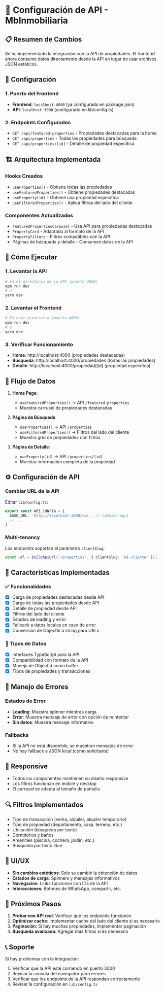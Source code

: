 # 🚀 Configuración de API - MbInmobiliaria

## 📋 Resumen de Cambios

Se ha implementado la integración con la API de propiedades. El frontend ahora consume datos directamente desde la API en lugar de usar archivos JSON estáticos.

## 🔧 Configuración

### 1. Puerto del Frontend
- **Frontend**: `localhost:4000` (ya configurado en package.json)
- **API**: `localhost:3000` (configurado en lib/config.ts)

### 2. Endpoints Configurados
- `GET /api/featured-properties` - Propiedades destacadas para la home
- `GET /api/properties` - Todas las propiedades para búsqueda
- `GET /api/properties/[id]` - Detalle de propiedad específica

## 🏗️ Arquitectura Implementada

### Hooks Creados
- `useProperties()` - Obtiene todas las propiedades
- `useFeaturedProperties()` - Obtiene propiedades destacadas
- `useProperty(id)` - Obtiene una propiedad específica
- `useFilteredProperties()` - Aplica filtros del lado del cliente

### Componentes Actualizados
- `FeaturedPropertiesCarousel` - Usa API para propiedades destacadas
- `PropertyCard` - Adaptado al formato de la API
- `PropertyFilters` - Filtros compatibles con la API
- Páginas de búsqueda y detalle - Consumen datos de la API

## 🚀 Cómo Ejecutar

### 1. Levantar la API
```bash
# En el directorio de la API (puerto 3000)
npm run dev
# o
yarn dev
```

### 2. Levantar el Frontend
```bash
# En este directorio (puerto 4000)
npm run dev
# o
yarn dev
```

### 3. Verificar Funcionamiento
- **Home**: http://localhost:4000 (propiedades destacadas)
- **Búsqueda**: http://localhost:4000/propiedades (todas las propiedades)
- **Detalle**: http://localhost:4000/propiedad/[id] (propiedad específica)

## 🔄 Flujo de Datos

1. **Home Page**: 
   - `useFeaturedProperties()` → API `/featured-properties`
   - Muestra carrusel de propiedades destacadas

2. **Página de Búsqueda**:
   - `useProperties()` → API `/properties`
   - `useFilteredProperties()` → Filtros del lado del cliente
   - Muestra grid de propiedades con filtros

3. **Página de Detalle**:
   - `useProperty(id)` → API `/properties/[id]`
   - Muestra información completa de la propiedad

## ⚙️ Configuración de API

### Cambiar URL de la API
Editar `lib/config.ts`:
```typescript
export const API_CONFIG = {
  BASE_URL: 'http://localhost:3000/api', // Cambiar aquí
  // ...
}
```

### Multi-tenancy
Los endpoints soportan el parámetro `clientSlug`:
```typescript
const url = buildApiUrl('/properties', { clientSlug: 'mi-cliente' });
```

## 🎯 Características Implementadas

### ✅ Funcionalidades
- [x] Carga de propiedades destacadas desde API
- [x] Carga de todas las propiedades desde API
- [x] Detalle de propiedad desde API
- [x] Filtros del lado del cliente
- [x] Estados de loading y error
- [x] Fallback a datos locales en caso de error
- [x] Conversión de ObjectId a string para URLs

### 🔧 Tipos de Datos
- [x] Interfaces TypeScript para la API
- [x] Compatibilidad con formato de la API
- [x] Manejo de ObjectId como buffer
- [x] Tipos de propiedades y transacciones

## 🚨 Manejo de Errores

### Estados de Error
- **Loading**: Muestra spinner mientras carga
- **Error**: Muestra mensaje de error con opción de reintentar
- **Sin datos**: Muestra mensaje informativo

### Fallbacks
- Si la API no está disponible, se muestran mensajes de error
- No hay fallback a JSON local (como solicitaste)

## 📱 Responsive
- Todos los componentes mantienen su diseño responsive
- Los filtros funcionan en mobile y desktop
- El carrusel se adapta al tamaño de pantalla

## 🔍 Filtros Implementados
- Tipo de transacción (venta, alquiler, alquiler temporario)
- Tipo de propiedad (departamento, casa, terreno, etc.)
- Ubicación (búsqueda por texto)
- Dormitorios y baños
- Amenities (piscina, cochera, jardín, etc.)
- Búsqueda por texto libre

## 🎨 UI/UX
- **Sin cambios estéticos**: Solo se cambió la obtención de datos
- **Estados de carga**: Spinners y mensajes informativos
- **Navegación**: Links funcionan con IDs de la API
- **Interacciones**: Botones de WhatsApp, compartir, etc.

## 🚀 Próximos Pasos

1. **Probar con API real**: Verificar que los endpoints funcionen
2. **Optimizar cache**: Implementar cache del lado del cliente si es necesario
3. **Paginación**: Si hay muchas propiedades, implementar paginación
4. **Búsqueda avanzada**: Agregar más filtros si es necesario

## 📞 Soporte

Si hay problemas con la integración:
1. Verificar que la API esté corriendo en puerto 3000
2. Revisar la consola del navegador para errores
3. Verificar que los endpoints de la API respondan correctamente
4. Revisar la configuración en `lib/config.ts`
